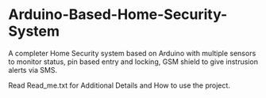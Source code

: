 # Arduino-Based-Home-Security-System

A completer Home Security system based on Arduino with multiple sensors to monitor status, pin based entry and locking, GSM shield to give instrusion alerts via SMS.

Read Read_me.txt for Additional Details and How to use the project.



